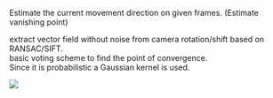 Estimate the current movement direction on given frames. (Estimate vanishing point)

extract vector field without noise from camera rotation/shift based on RANSAC/SIFT.<br>
basic voting scheme to find the point of convergence.<br>
Since it is probabilistic a Gaussian kernel is used.

![](https://github.com/JiayouQin/H-Splitter/blob/main/vainishingPointEstimator/Motion%20Estimation%20with%20mask.gif?raw=true)
